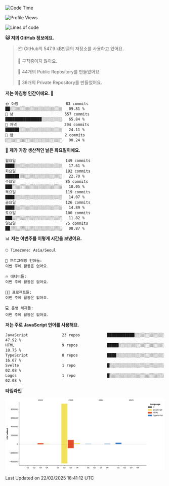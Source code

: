 <!--START_SECTION:waka-->
![Code Time](http://img.shields.io/badge/Code%20Time-131%20hrs%204%20mins-blue)

![Profile Views](http://img.shields.io/badge/Profile%20Views-4-blue)

![Lines of code](https://img.shields.io/badge/%EC%A0%80%EB%8A%94%20%EC%97%AC%ED%83%9C%EA%B9%8C%EC%A7%80%20-1.1%20million%20%EC%A4%84%EC%9D%98%20%EC%BD%94%EB%93%9C%EB%A5%BC%20%EC%9E%91%EC%84%B1%ED%96%88%EC%96%B4%EC%9A%94.-blue)

**🐱 저의 GitHub 정보에요.** 

> 📦 GitHub의 547.9 kB만큼의 저장소를 사용하고 있어요. 
 > 
> 🚫 구직중이지 않아요.
 > 
> 📜 44개의 Public Repository를 만들었어요. 
 > 
> 🔑 36개의 Private Repository를 만들었어요. 
 > 
**저는 아침형 인간이에요. 🐤** 

```text
🌞 아침                     83 commits          ██░░░░░░░░░░░░░░░░░░░░░░░   09.81 % 
🌆 낮　                     557 commits         ████████████████░░░░░░░░░   65.84 % 
🌃 저녁                     204 commits         ██████░░░░░░░░░░░░░░░░░░░   24.11 % 
🌙 밤　                     2 commits           ░░░░░░░░░░░░░░░░░░░░░░░░░   00.24 % 
```
📅 **제가 가장 생산적인 날은 화요일이에요.** 

```text
월요일                      149 commits         ████░░░░░░░░░░░░░░░░░░░░░   17.61 % 
화요일                      192 commits         ██████░░░░░░░░░░░░░░░░░░░   22.70 % 
수요일                      85 commits          ███░░░░░░░░░░░░░░░░░░░░░░   10.05 % 
목요일                      119 commits         ████░░░░░░░░░░░░░░░░░░░░░   14.07 % 
금요일                      126 commits         ████░░░░░░░░░░░░░░░░░░░░░   14.89 % 
토요일                      100 commits         ███░░░░░░░░░░░░░░░░░░░░░░   11.82 % 
일요일                      75 commits          ██░░░░░░░░░░░░░░░░░░░░░░░   08.87 % 
```


📊 **저는 이번주를 이렇게 시간을 보냈어요.** 

```text
🕑︎ Timezone: Asia/Seoul

💬 프로그래밍 언어들: 
이번 주에 활동은 없어요.

🔥 에디터들: 
이번 주에 활동은 없어요.

🐱‍💻 프로젝트들: 
이번 주에 활동은 없어요.

💻 운영 체제들: 
이번 주에 활동은 없어요.
```

**저는 주로 JavaScript 언어를 사용해요.** 

```text
JavaScript               23 repos            ████████████░░░░░░░░░░░░░   47.92 % 
HTML                     9 repos             █████░░░░░░░░░░░░░░░░░░░░   18.75 % 
TypeScript               8 repos             ████░░░░░░░░░░░░░░░░░░░░░   16.67 % 
Svelte                   1 repo              █░░░░░░░░░░░░░░░░░░░░░░░░   02.08 % 
Logos                    1 repo              █░░░░░░░░░░░░░░░░░░░░░░░░   02.08 % 
```



**타임라인**

![Lines of Code chart](https://raw.githubusercontent.com/project-dy/project-dy/main/assets/bar_graph.png)


 Last Updated on 22/02/2025 18:41:12 UTC
<!--END_SECTION:waka-->
